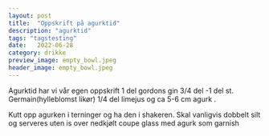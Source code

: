 ```yaml
---
layout: post
title:  "Oppskrift på agurktid"
description: "agurktid"
tags: "tagstesting"
date:   2022-06-28
category: drikke
preview_image: empty_bowl.jpeg
header_image: empty_bowl.jpeg
---
```


Agurktid har vi vår egen oppskrift
1 del gordons gin
3/4 del -1 del st. Germain(hylleblomst likør) 
1/4 del limejus og ca 5-6 cm agurk . 

Kutt opp agurken i terninger og ha den i shakeren. Skal vanligvis dobbelt silt og serveres uten is over nedkjølt coupe glass med agurk som garnish